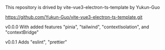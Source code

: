 This repository is drived by vite-vue3-electron-ts-template by Yukun-Guo

https://github.com/Yukun-Guo/vite-vue3-electron-ts-template.git

v0.0.0 With added features "pinia", "tailwind", "contextIsolation", and "contextBridge"

v0.0.1 Adds "eslint", "prettier"
